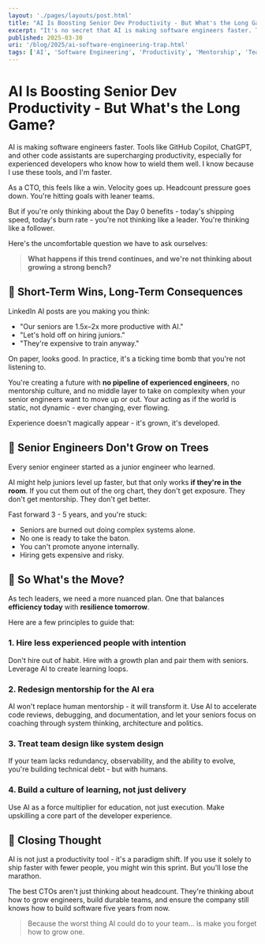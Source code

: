 ```yaml
---
layout: './pages/layouts/post.html'
title: "AI Is Boosting Senior Dev Productivity - But What's the Long Game?"
excerpt: "It's no secret that AI is making software engineers faster. Tools like GitHub Copilot, ChatGPT, and countless other code assistants are already supercharging productivity, especially for experienced developers who know how to wield them well."
published: 2025-03-30
uri: '/blog/2025/ai-software-engineering-trap.html'
tags: ['AI', 'Software Engineering', 'Productivity', 'Mentorship', 'Team Building', 'CTO Insights']
---
```


# AI Is Boosting Senior Dev Productivity - But What's the Long Game?

AI is making software engineers faster. Tools like GitHub Copilot, ChatGPT, and other code assistants are supercharging productivity, especially for experienced developers who know how to wield them well. I know because I use these tools, and I'm faster.

As a CTO, this feels like a win. Velocity goes up. Headcount pressure goes down. You're hitting goals with leaner teams.

But if you're only thinking about the Day 0 benefits - today's shipping speed, today's burn rate - you're not thinking like a leader. You're thinking like a follower.

Here's the uncomfortable question we have to ask ourselves:

> **What happens if this trend continues, and we're not thinking about growing a strong bench?**

## 🚫 Short-Term Wins, Long-Term Consequences

LinkedIn AI posts are you making you think:

- "Our seniors are 1.5x–2x more productive with AI."
- "Let's hold off on hiring juniors."
- "They're expensive to train anyway."

On paper, looks good. In practice, it's a ticking time bomb that you're not listening to.

You're creating a future with **no pipeline of experienced engineers**, no mentorship culture, and no middle layer to take on complexity when your senior engineers want to move up or out. Your acting as if the world is static, not dynamic - ever changing, ever flowing.

Experience doesn't magically appear - it's grown, it's developed.

## 🧠 Senior Engineers Don't Grow on Trees

Every senior engineer started as a junior engineer who learned.

AI might help juniors level up faster, but that only works **if they're in the room**. If you cut them out of the org chart, they don't get exposure. They don't get mentorship. They don't get better.

Fast forward 3 - 5 years, and you're stuck:

- Seniors are burned out doing complex systems alone.
- No one is ready to take the baton.
- You can't promote anyone internally.
- Hiring gets expensive and risky.

## 🧭 So What's the Move?

As tech leaders, we need a more nuanced plan. One that balances **efficiency today** with **resilience tomorrow**.

Here are a few principles to guide that:

### 1. Hire less experienced people with intention
Don't hire out of habit. Hire with a growth plan and pair them with seniors. Leverage AI to create learning loops.

### 2. Redesign mentorship for the AI era
AI won't replace human mentorship - it will transform it. Use AI to accelerate code reviews, debugging, and documentation, and let your seniors focus on coaching through system thinking, architecture and politics.

### 3. Treat team design like system design
If your team lacks redundancy, observability, and the ability to evolve, you're building technical debt - but with humans.

### 4. Build a culture of learning, not just delivery
Use AI as a force multiplier for education, not just execution. Make upskilling a core part of the developer experience.

## 🔁 Closing Thought

AI is not just a productivity tool - it's a paradigm shift. If you use it solely to ship faster with fewer people, you might win this sprint. But you'll lose the marathon.

The best CTOs aren't just thinking about headcount. They're thinking about how to grow engineers, build durable teams, and ensure the company still knows how to build software five years from now.

> Because the worst thing AI could do to your team… is make you forget how to grow one.